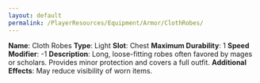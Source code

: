 ```yaml
---
layout: default
permalink: /PlayerResources/Equipment/Armor/ClothRobes/
---
```

**Name**: Cloth Robes
**Type**: Light
**Slot**: Chest
**Maximum Durability**: 1
**Speed Modifier**: -1
**Description**: Long, loose-fitting robes often favored by mages or scholars. Provides minor protection and covers a full outfit.
**Additional Effects**: May reduce visibility of worn items.
